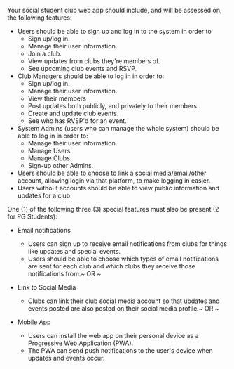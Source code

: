 Your social student club web app should include, and will be assessed on, the following features:

-   Users should be able to sign up and log in to the system in order to  
    -   Sign up/log in.
    -   Manage their user information.
    -   Join a club.
    -   View updates from clubs they're members of.
    -   See upcoming club events and RSVP.
-   Club Managers should be able to log in in order to:
    -   Sign up/log in.
    -   Manage their user information.
    -   View their members
    -   Post updates both publicly, and privately to their members.
    -   Create and update club events.
    -   See who has RVSP'd for an event.
-   System Admins (users who can manage the whole system) should be able to log in in order to:
    -   Manage their user information.
    -   Manage Users.
    -   Manage Clubs.
    -   Sign-up other Admins.
-   Users should be able to choose to link a social media/email/other account, allowing login via that platform, to make logging in easier.
-   Users without accounts should be able to view public information and updates for a club.

One (1) of the following three (3) special features must also be present (2 for PG Students):

-   Email notifications
    -   Users can sign up to receive email notifications from clubs for things like updates and special events.
    -   Users should be able to choose which types of email notifications are sent for each club and which clubs they receive those notifications from.~ OR ~

-   Link to Social Media  
    -   Clubs can link their club social media account so that updates and events posted are also posted on their social media profile.~ OR ~
-   Mobile App  
    -   Users can install the web app on their personal device as a Progressive Web Application (PWA).
    -   The PWA can send push notifications to the user's device when updates and events occur.
